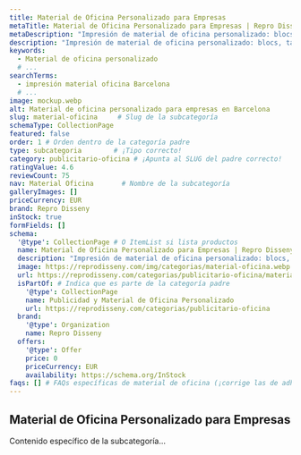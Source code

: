 ```yaml
---
title: Material de Oficina Personalizado para Empresas
metaTitle: Material de Oficina Personalizado para Empresas | Repro Disseny
metaDescription: "Impresión de material de oficina personalizado: blocs, talonarios, carpetas y más. Soluciones profesionales para empresas en Barcelona y Cataluña."
description: "Impresión de material de oficina personalizado: blocs, talonarios, carpetas y más. Soluciones profesionales para empresas en Barcelona y Cataluña."
keywords:
  - Material de oficina personalizado
  # ...
searchTerms:
  - impresión material oficina Barcelona
  # ...
image: mockup.webp
alt: Material de oficina personalizado para empresas en Barcelona
slug: material-oficina     # Slug de la subcategoría
schemaType: CollectionPage
featured: false
order: 1 # Orden dentro de la categoría padre
type: subcategoria        # ¡Tipo correcto!
category: publicitario-oficina # ¡Apunta al SLUG del padre correcto!
ratingValue: 4.6
reviewCount: 75
nav: Material Oficina       # Nombre de la subcategoría
galleryImages: []
priceCurrency: EUR
brand: Repro Disseny
inStock: true
formFields: []
schema:
  '@type': CollectionPage # O ItemList si lista productos
  name: Material de Oficina Personalizado para Empresas | Repro Disseny
  description: "Impresión de material de oficina personalizado: blocs, talonarios..."
  image: https://reprodisseny.com/img/categorias/material-oficina.webp
  url: https://reprodisseny.com/categorias/publicitario-oficina/material-oficina # URL de esta subcategoría
  isPartOf: # Indica que es parte de la categoría padre
    '@type': CollectionPage
    name: Publicidad y Material de Oficina Personalizado
    url: https://reprodisseny.com/categorias/publicitario-oficina
  brand:
    '@type': Organization
    name: Repro Disseny
  offers:
    '@type': Offer
    price: 0
    priceCurrency: EUR
    availability: https://schema.org/InStock
faqs: [] # FAQs específicas de material de oficina (¡corrige las de adhesivos!)
---
```


## Material de Oficina Personalizado para Empresas
Contenido específico de la subcategoría...